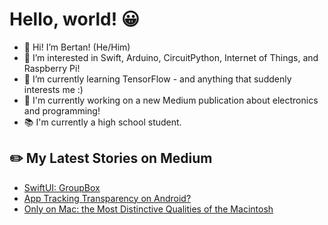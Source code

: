 # Hello, world! 😀
- 👋 Hi! I’m Bertan! (He/Him)
- 👀 I’m interested in Swift, Arduino, CircuitPython, Internet of Things, and Raspberry Pi!
- 🌱 I’m currently learning TensorFlow - and anything that suddenly interests me :)
- 🔭 I'm currently working on a new Medium publication about electronics and programming!
- 📚 I'm currently a high school student.
## ✏️ My Latest Stories on Medium
<!-- BLOG-POST-LIST:START -->
- [SwiftUI: GroupBox](https://medium.com/turkishkit/swiftui-groupbox-7f39a23019ab?source=rss-8cc1101d47c1------2)
- [App Tracking Transparency on Android?](https://medium.com/the-geeqy/app-tracking-transparency-on-android-b1c6fb4151ab?source=rss-8cc1101d47c1------2)
- [Only on Mac: the Most Distinctive Qualities of the Macintosh](https://medium.com/the-geeqy/only-on-mac-the-most-distinctive-qualities-of-the-macintosh-e2b03d90aa76?source=rss-8cc1101d47c1------2)
<!-- BLOG-POST-LIST:END -->
<!---
BertanT/BertanT is a ✨ special ✨ repository because its `README.md` (this file) appears on your GitHub profile.
You can click the Preview link to take a look at your changes.
--->
